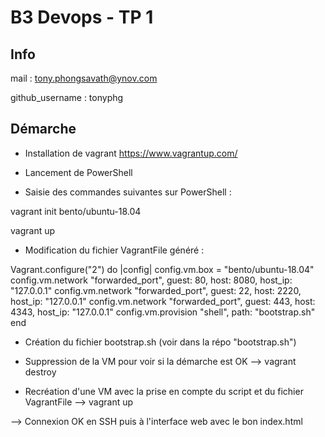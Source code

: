 # B3 Devops - TP 1

## Info

mail : tony.phongsavath@ynov.com

github_username : tonyphg

## Démarche

- Installation de vagrant https://www.vagrantup.com/

- Lancement de PowerShell

- Saisie des commandes suivantes sur PowerShell : 

vagrant init bento/ubuntu-18.04

vagrant up

- Modification du fichier VagrantFile généré :

Vagrant.configure("2") do |config|
 config.vm.box = "bento/ubuntu-18.04"
 config.vm.network "forwarded_port", guest: 80, host: 8080, host_ip: "127.0.0.1"
 config.vm.network "forwarded_port", guest: 22, host: 2220, host_ip: "127.0.0.1"
 config.vm.network "forwarded_port", guest: 443, host: 4343, host_ip: "127.0.0.1"
 config.vm.provision "shell", path: "bootstrap.sh"
end

- Création du fichier bootstrap.sh (voir dans la répo "bootstrap.sh")

- Suppression de la VM pour voir si la démarche est OK --> vagrant destroy

- Recréation d'une VM avec la prise en compte du script et du fichier VagrantFile --> vagrant up

--> Connexion OK en SSH puis à l'interface web avec le bon index.html
